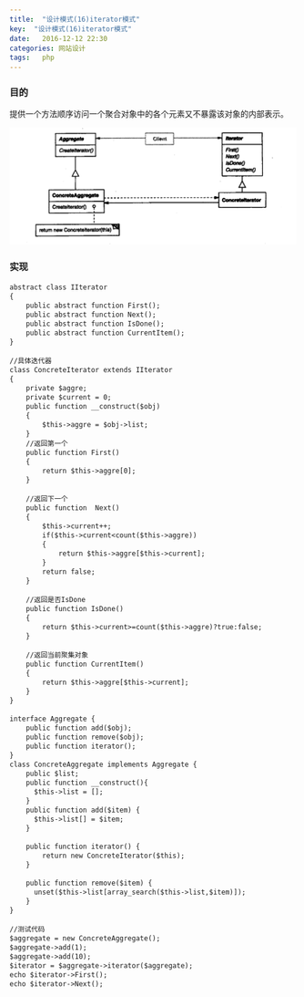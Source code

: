 ```yaml
---
title:  "设计模式(16)iterator模式"
key:  "设计模式(16)iterator模式"
date:   2016-12-12 22:30
categories: 网站设计
tags:   php
---
```


###  目的

提供一个方法顺序访问一个聚合对象中的各个元素又不暴露该对象的内部表示。


![iterator](/images/design_patterns/iterator.png)


###  实现


    abstract class IIterator  
    {  
        public abstract function First();  
        public abstract function Next();  
        public abstract function IsDone();  
        public abstract function CurrentItem();  
    }  
      
    //具体迭代器  
    class ConcreteIterator extends IIterator  
    {  
        private $aggre;  
        private $current = 0;  
        public function __construct($obj)  
        {  
            $this->aggre = $obj->list;  
        }  
        //返回第一个  
        public function First()  
        {  
            return $this->aggre[0];  
        }  
      
        //返回下一个  
        public function  Next()  
        {  
            $this->current++;  
            if($this->current<count($this->aggre))  
            {  
                return $this->aggre[$this->current];  
            }  
            return false;  
        }  
      
        //返回是否IsDone  
        public function IsDone()  
        {  
            return $this->current>=count($this->aggre)?true:false;  
        }  
      
        //返回当前聚集对象  
        public function CurrentItem()  
        {  
            return $this->aggre[$this->current];  
        }  
    }  

    interface Aggregate {  
        public function add($obj);  
        public function remove($obj);  
        public function iterator();  
    }  
    class ConcreteAggregate implements Aggregate {  
        public $list;
        public function __construct(){
          $this->list = [];
        }
        public function add($item) {  
          $this->list[] = $item;
        }  
      
        public function iterator() {  
            return new ConcreteIterator($this);  
        }  
      
        public function remove($item) {  
          unset($this->list[array_search($this->list,$item)]);
        }  
    }  

    //测试代码
    $aggregate = new ConcreteAggregate();
    $aggregate->add(1);
    $aggregate->add(10);
    $iterator = $aggregate->iterator($aggregate);
    echo $iterator->First();
    echo $iterator->Next();


